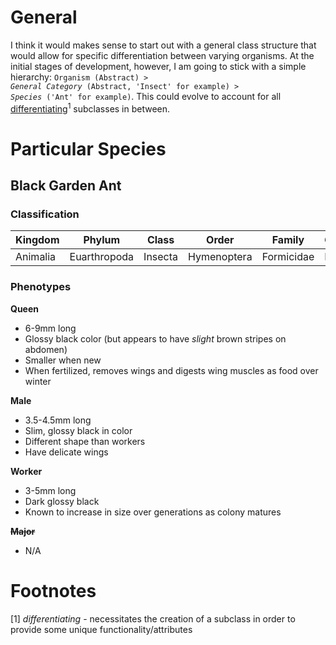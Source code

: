 # General
I think it would makes sense to start out with a general class structure that would allow for specific differentiation between varying organisms. At the initial stages of development, however, I am going to stick with a simple hierarchy: <code>Organism (Abstract) > *General Category* (Abstract, 'Insect' for example) > *Species* ('Ant' for example)</code>. This could evolve to account for all [differentiating](#footnotes)<sup>1</sup> subclasses in between.

# Particular Species

## Black Garden Ant
### Classification
| Kingdom  | Phylum       | Class   | Order       | Family     | Genus  | Species  |
| -------- | ------------ | ------- | ----------- | ---------- | ------ | -------- |
| Animalia | Euarthropoda | Insecta | Hymenoptera | Formicidae | Lasius | L. niger |

### Phenotypes
**Queen**
- 6-9mm long
- Glossy black color (but appears to have *slight* brown stripes on abdomen)
- Smaller when new
- When fertilized, removes wings and digests wing muscles as food over winter

**Male**
- 3.5-4.5mm long
- Slim, glossy black in color
- Different shape than workers
- Have delicate wings

**Worker**
- 3-5mm long
- Dark glossy black
- Known to increase in size over generations as colony matures

**~~Major~~**
- N/A

# Footnotes
[1] *differentiating* - necessitates the creation of a subclass in order to provide some unique functionality/attributes
